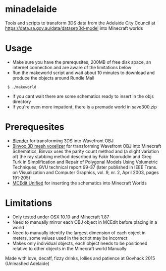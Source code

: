 # minadelaide

Tools and scripts to transform 3DS data from the Adelaide City Council at https://data.sa.gov.au/data/dataset/3d-model into Minecraft worlds

# Usage
* Make sure you have the prerequsites, 200MB of free disk space, an internet connection and are aware of the limitations below
* Run the makeworld script and wait about 10 minutes to download and produce the objects around Rundle Mall
```
 $ ./makeworld
```
* If you cant wait there are some schematics ready to insert in the objs directory
* If you're even more impatient, there is a premade world in save300.zip

# Prerequesites
* [Blender](https://www.blender.org/) for transforming 3DS into Wavefront OBJ
* [Binvox 3D mesh voxelizer](http://www.cs.princeton.edu/~min/binvox/) for transforming Wavefront OBJ into Minecraft Schematics, Binvox uses the parity count method and (a slight variation of) the ray stabbing method described by Fakir Nooruddin and Greg Turk in Simplification and Repair of Polygonal Models Using Volumetric Techniques, GVU technical report 99-37 (later published in IEEE Trans. on Visualization and Computer Graphics, vol. 9, nr. 2, April 2003, pages 191-205)
* [MCEdit Unified](https://khroki.github.io/MCEdit-Unified/index.html) for inserting the schematics into Minecraft Worlds


# Limitations
* Only tested under OSX 10.10 and Minecraft 1.87
* Need to manually mirror each OBJ object in MCEdit before placing in a world
* Need to manually identify the largest dimension of each object in meters, some values used in the script may be incorrect
* Makes only individual objects, each object needs to be positioned relative to other objects in the Minecraft world Manually

Made with love, decaff, fizzy drinks, lollies and patience at Govhack 2015 (Unleashed Adelaide)
